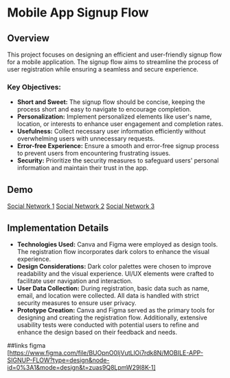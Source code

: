 # Mobile App Signup Flow

## Overview
This project focuses on designing an efficient and user-friendly signup flow for a mobile application. The signup flow aims to streamline the process of user registration while ensuring a seamless and secure experience.

### Key Objectives:
- **Short and Sweet:** The signup flow should be concise, keeping the process short and easy to navigate to encourage completion.
- **Personalization:** Implement personalized elements like user's name, location, or interests to enhance user engagement and completion rates.
- **Usefulness:** Collect necessary user information efficiently without overwhelming users with unnecessary requests.
- **Error-free Experience:** Ensure a smooth and error-free signup process to prevent users from encountering frustrating issues.
- **Security:** Prioritize the security measures to safeguard users' personal information and maintain their trust in the app.

## Demo
[Social Network 1](social%20network%201.png) 
[Social Network 2](social%20network%202.png) 
[Social Network 3](social%20network%203.png)



## Implementation Details
- **Technologies Used:** Canva and Figma were employed as design tools. The registration flow incorporates dark colors to enhance the visual experience.
- **Design Considerations:** Dark color palettes were chosen to improve readability and the visual experience. UI/UX elements were crafted to facilitate user navigation and interaction.
- **User Data Collection:** During registration, basic data such as name, email, and location were collected. All data is handled with strict security measures to ensure user privacy.
- **Prototype Creation:** Canva and Figma served as the primary tools for designing and creating the registration flow. Additionally, extensive usability tests were conducted with potential users to refine and enhance the design based on their feedback and needs.

##links figma 
[https://www.figma.com/file/BUOpnO0IjVutLlOi7rdk8N/MOBILE-APP-SIGNUP-FLOW?type=design&node-id=0%3A1&mode=design&t=zuas9Q8LpmW29l8K-1]
